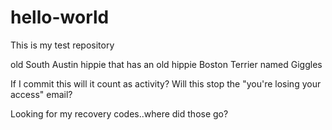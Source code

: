 # hello-world

This is my test repository

old South Austin hippie that has an old hippie Boston Terrier named Giggles

If I commit this will it count as activity? Will this stop the "you're losing your access" email?

Looking for my recovery codes..where did those go?
